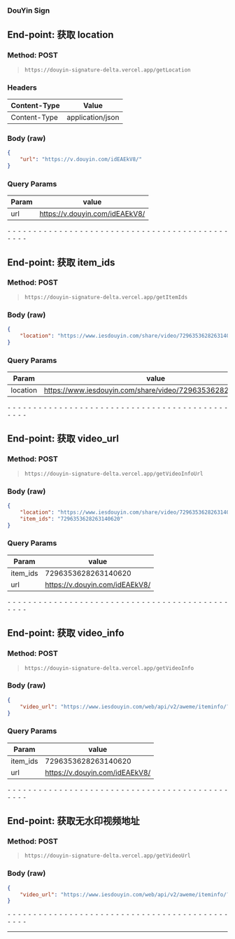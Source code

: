 ### DouYin Sign

## End-point: 获取 location

### Method: POST

> ```
> https://douyin-signature-delta.vercel.app/getLocation
> ```

### Headers

| Content-Type | Value            |
| ------------ | ---------------- |
| Content-Type | application/json |

### Body (**raw**)

```json
{
    "url": "https://v.douyin.com/idEAEkV8/"
}
```

### Query Params

| Param | value                          |
| ----- | ------------------------------ |
| url   | https://v.douyin.com/idEAEkV8/ |

⁃ ⁃ ⁃ ⁃ ⁃ ⁃ ⁃ ⁃ ⁃ ⁃ ⁃ ⁃ ⁃ ⁃ ⁃ ⁃ ⁃ ⁃ ⁃ ⁃ ⁃ ⁃ ⁃ ⁃ ⁃ ⁃ ⁃ ⁃ ⁃ ⁃ ⁃ ⁃ ⁃ ⁃ ⁃ ⁃ ⁃ ⁃ ⁃ ⁃ ⁃ ⁃ ⁃ ⁃ ⁃ ⁃ ⁃

## End-point: 获取 item_ids

### Method: POST

> ```
> https://douyin-signature-delta.vercel.app/getItemIds
> ```

### Body (**raw**)

```json
{
    "location": "https://www.iesdouyin.com/share/video/7296353628263140620/?region=CN&mid=7296353681744726793&u_code=l7665j8k&did=MS4wLjABAAAAVbQA55vA0iRm1pbUprb_Nclc0FZwD_HURHyDsc6aIfPxoE_w43guh0L8v94j80l_&iid=MS4wLjABAAAAbvLI3Z-1dv5A4iwdbF4Aal5H29-kI2dI641Wjzm1OVABS6q8xC2V0dnRnehCZhX4&with_sec_did=1&titleType=title&share_sign=PCi8yPNX9JjpYVslnMrQXoYphHkRHv2WPfQOwExJmpo-&share_version=270400&ts=1698823547&from_ssr=1&timestamp=1698824000&utm_campaign=client_share&app=aweme&utm_medium=ios&tt_from=copy&utm_source=copy"
}
```

### Query Params

| Param    | value                                                      |
| -------- | ---------------------------------------------------------- |
| location | https://www.iesdouyin.com/share/video/7296353628263140620/ |

⁃ ⁃ ⁃ ⁃ ⁃ ⁃ ⁃ ⁃ ⁃ ⁃ ⁃ ⁃ ⁃ ⁃ ⁃ ⁃ ⁃ ⁃ ⁃ ⁃ ⁃ ⁃ ⁃ ⁃ ⁃ ⁃ ⁃ ⁃ ⁃ ⁃ ⁃ ⁃ ⁃ ⁃ ⁃ ⁃ ⁃ ⁃ ⁃ ⁃ ⁃ ⁃ ⁃ ⁃ ⁃ ⁃ ⁃

## End-point: 获取 video_url

### Method: POST

> ```
> https://douyin-signature-delta.vercel.app/getVideoInfoUrl
> ```

### Body (**raw**)

```json
{
    "location": "https://www.iesdouyin.com/share/video/7296353628263140620/?region=CN&mid=7296353681744726793&u_code=l7665j8k&did=MS4wLjABAAAAVbQA55vA0iRm1pbUprb_Nclc0FZwD_HURHyDsc6aIfPxoE_w43guh0L8v94j80l_&iid=MS4wLjABAAAAbvLI3Z-1dv5A4iwdbF4Aal5H29-kI2dI641Wjzm1OVABS6q8xC2V0dnRnehCZhX4&with_sec_did=1&titleType=title&share_sign=PCi8yPNX9JjpYVslnMrQXoYphHkRHv2WPfQOwExJmpo-&share_version=270400&ts=1698823547&from_ssr=1&timestamp=1698824000&utm_campaign=client_share&app=aweme&utm_medium=ios&tt_from=copy&utm_source=copy",
    "item_ids": "7296353628263140620"
}
```

### Query Params

| Param    | value                          |
| -------- | ------------------------------ |
| item_ids | 7296353628263140620            |
| url      | https://v.douyin.com/idEAEkV8/ |

⁃ ⁃ ⁃ ⁃ ⁃ ⁃ ⁃ ⁃ ⁃ ⁃ ⁃ ⁃ ⁃ ⁃ ⁃ ⁃ ⁃ ⁃ ⁃ ⁃ ⁃ ⁃ ⁃ ⁃ ⁃ ⁃ ⁃ ⁃ ⁃ ⁃ ⁃ ⁃ ⁃ ⁃ ⁃ ⁃ ⁃ ⁃ ⁃ ⁃ ⁃ ⁃ ⁃ ⁃ ⁃ ⁃ ⁃

## End-point: 获取 video_info

### Method: POST

> ```
> https://douyin-signature-delta.vercel.app/getVideoInfo
> ```

### Body (**raw**)

```json
{
    "video_url": "https://www.iesdouyin.com/web/api/v2/aweme/iteminfo/?reflow_source=reflow_page&item_ids=7296353628263140620&a_bogus=DFSzswSLsJxANnEftFlS0U9WcBrU"
}
```

### Query Params

| Param    | value                          |
| -------- | ------------------------------ |
| item_ids | 7296353628263140620            |
| url      | https://v.douyin.com/idEAEkV8/ |

⁃ ⁃ ⁃ ⁃ ⁃ ⁃ ⁃ ⁃ ⁃ ⁃ ⁃ ⁃ ⁃ ⁃ ⁃ ⁃ ⁃ ⁃ ⁃ ⁃ ⁃ ⁃ ⁃ ⁃ ⁃ ⁃ ⁃ ⁃ ⁃ ⁃ ⁃ ⁃ ⁃ ⁃ ⁃ ⁃ ⁃ ⁃ ⁃ ⁃ ⁃ ⁃ ⁃ ⁃ ⁃ ⁃ ⁃

## End-point: 获取无水印视频地址

### Method: POST

> ```
> https://douyin-signature-delta.vercel.app/getVideoUrl
> ```

### Body (**raw**)

```json
{
    "video_url": "https://www.iesdouyin.com/web/api/v2/aweme/iteminfo/?reflow_source=reflow_page&item_ids=7296353628263140620&a_bogus=DFSzswSLsJxANnEftFltzz9WcBJl"
}
```

⁃ ⁃ ⁃ ⁃ ⁃ ⁃ ⁃ ⁃ ⁃ ⁃ ⁃ ⁃ ⁃ ⁃ ⁃ ⁃ ⁃ ⁃ ⁃ ⁃ ⁃ ⁃ ⁃ ⁃ ⁃ ⁃ ⁃ ⁃ ⁃ ⁃ ⁃ ⁃ ⁃ ⁃ ⁃ ⁃ ⁃ ⁃ ⁃ ⁃ ⁃ ⁃ ⁃ ⁃ ⁃ ⁃ ⁃

---

